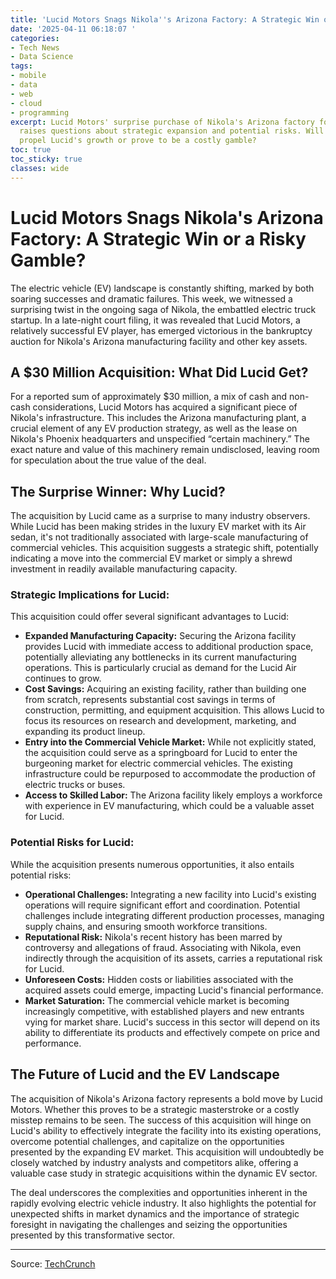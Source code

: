 ```yaml
---
title: 'Lucid Motors Snags Nikola''s Arizona Factory: A Strategic Win or a Risky Gamble?'
date: '2025-04-11 06:18:07 '
categories:
- Tech News
- Data Science
tags:
- mobile
- data
- web
- cloud
- programming
excerpt: Lucid Motors' surprise purchase of Nikola's Arizona factory for $30 million
  raises questions about strategic expansion and potential risks. Will this bold move
  propel Lucid's growth or prove to be a costly gamble?
toc: true
toc_sticky: true
classes: wide
---
```


# Lucid Motors Snags Nikola's Arizona Factory: A Strategic Win or a Risky Gamble?

The electric vehicle (EV) landscape is constantly shifting, marked by both soaring successes and dramatic failures.  This week, we witnessed a surprising twist in the ongoing saga of Nikola, the embattled electric truck startup. In a late-night court filing, it was revealed that Lucid Motors, a relatively successful EV player, has emerged victorious in the bankruptcy auction for Nikola's Arizona manufacturing facility and other key assets.

## A $30 Million Acquisition: What Did Lucid Get?

For a reported sum of approximately $30 million, a mix of cash and non-cash considerations, Lucid Motors has acquired a significant piece of Nikola's infrastructure.  This includes the Arizona manufacturing plant, a crucial element of any EV production strategy, as well as the lease on Nikola's Phoenix headquarters and unspecified “certain machinery.”  The exact nature and value of this machinery remain undisclosed, leaving room for speculation about the true value of the deal.

## The Surprise Winner: Why Lucid?

The acquisition by Lucid came as a surprise to many industry observers.  While Lucid has been making strides in the luxury EV market with its Air sedan, it's not traditionally associated with large-scale manufacturing of commercial vehicles.  This acquisition suggests a strategic shift, potentially indicating a move into the commercial EV market or simply a shrewd investment in readily available manufacturing capacity.

### Strategic Implications for Lucid:

This acquisition could offer several significant advantages to Lucid:

* **Expanded Manufacturing Capacity:**  Securing the Arizona facility provides Lucid with immediate access to additional production space, potentially alleviating any bottlenecks in its current manufacturing operations. This is particularly crucial as demand for the Lucid Air continues to grow.
* **Cost Savings:** Acquiring an existing facility, rather than building one from scratch, represents substantial cost savings in terms of construction, permitting, and equipment acquisition.  This allows Lucid to focus its resources on research and development, marketing, and expanding its product lineup.
* **Entry into the Commercial Vehicle Market:**  While not explicitly stated, the acquisition could serve as a springboard for Lucid to enter the burgeoning market for electric commercial vehicles.  The existing infrastructure could be repurposed to accommodate the production of electric trucks or buses.
* **Access to Skilled Labor:** The Arizona facility likely employs a workforce with experience in EV manufacturing, which could be a valuable asset for Lucid.

### Potential Risks for Lucid:

While the acquisition presents numerous opportunities, it also entails potential risks:

* **Operational Challenges:** Integrating a new facility into Lucid's existing operations will require significant effort and coordination.  Potential challenges include integrating different production processes, managing supply chains, and ensuring smooth workforce transitions.
* **Reputational Risk:**  Nikola's recent history has been marred by controversy and allegations of fraud.  Associating with Nikola, even indirectly through the acquisition of its assets, carries a reputational risk for Lucid.
* **Unforeseen Costs:**  Hidden costs or liabilities associated with the acquired assets could emerge, impacting Lucid's financial performance.
* **Market Saturation:**  The commercial vehicle market is becoming increasingly competitive, with established players and new entrants vying for market share.  Lucid's success in this sector will depend on its ability to differentiate its products and effectively compete on price and performance.

## The Future of Lucid and the EV Landscape

The acquisition of Nikola's Arizona factory represents a bold move by Lucid Motors.  Whether this proves to be a strategic masterstroke or a costly misstep remains to be seen.  The success of this acquisition will hinge on Lucid's ability to effectively integrate the facility into its existing operations, overcome potential challenges, and capitalize on the opportunities presented by the expanding EV market.  This acquisition will undoubtedly be closely watched by industry analysts and competitors alike, offering a valuable case study in strategic acquisitions within the dynamic EV sector.

The deal underscores the complexities and opportunities inherent in the rapidly evolving electric vehicle industry. It also highlights the potential for unexpected shifts in market dynamics and the importance of strategic foresight in navigating the challenges and seizing the opportunities presented by this transformative sector.


---

Source: [TechCrunch](https://techcrunch.com/2025/04/10/lucid-motors-wins-bankruptcy-auction-for-nikolas-arizona-factory-and-other-assets/)